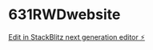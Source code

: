 # 631RWDwebsite

[Edit in StackBlitz next generation editor ⚡️](https://stackblitz.com/~/github.com/Thomaslica/631RWDwebsite)